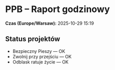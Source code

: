 # PPB – Raport godzinowy
**Czas (Europe/Warsaw):** 2025-10-29 15:19

## Status projektów
- Bezpieczny Pieszy — OK
- Zwolnij przy przejściu — OK
- Odblask ratuje życie — OK

